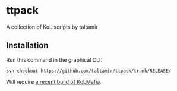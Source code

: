 # ttpack
A collection of KoL scripts by taltamir

## Installation

Run this command in the graphical CLI:
```
svn checkout https://github.com/taltamir/ttpack/trunk/RELEASE/
```
Will require [a recent build of KoLMafia](http://builds.kolmafia.us/job/Kolmafia/lastSuccessfulBuild/).
